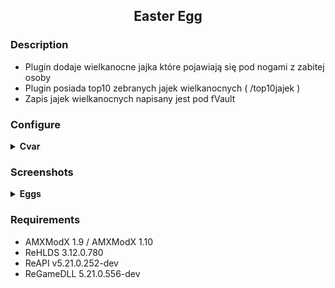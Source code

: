<div align="center">

## Easter Egg

</div>

### Description 
- Plugin dodaje wielkanocne jajka które pojawiają się pod nogami z zabitej osoby
- Plugin posiada top10 zebranych jajek wielkanocnych ( /top10jajek )
- Zapis jajek wielkanocnych napisany jest pod fVault

### Configure
<details>
  <summary><b>Cvar</b></summary>

```cfg
// Procent na drop Jajka
amxx4u_egg_drop_percent "100"

// Prędkość znikania Jajka
amxx4u_egg_speed_remove "3"

// Dystans podnoszenia Jajka
amxx4u_egg_distance_pickup "40.0"

```
</details>

### Screenshots

<details>
  <summary><b>Eggs</b></summary>

- MOTD

  <img src="https://raw.githubusercontent.com/KoRrNiK/easter-egg/main/assets/motd.png"></img>

- Game

  <img src="https://raw.githubusercontent.com/KoRrNiK/easter-egg/main/assets/game.png"></img>

- Chat

  <img src="https://raw.githubusercontent.com/KoRrNiK/easter-egg/main/assets/chat.png"></img>
</details>

### Requirements 
- AMXModX 1.9 / AMXModX 1.10
- ReHLDS 3.12.0.780
- ReAPI v5.21.0.252-dev
- ReGameDLL 5.21.0.556-dev
